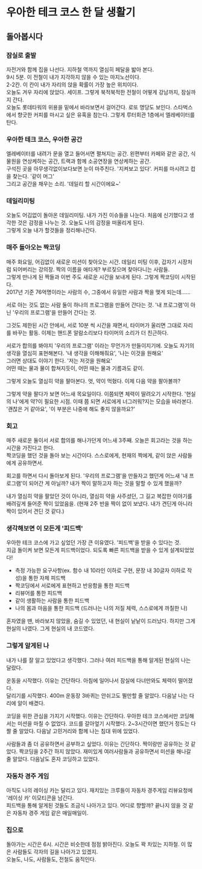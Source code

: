 # 우아한 테크 코스 한 달 생활기

## 돌아봅시다

### 잠실로 출발

자전거와 함께 집을 나선다. 지하철 역까지 열심히 페달을 밟아 본다.  
9시 5분. 이 전철이 내가 지각하지 않을 수 있는 마지노선이다.  
2-2칸. 이 칸이 내가 자리의 앉을 확률이 가장 높은 위치이다.  
오늘도 겨우 자리에 앉았다. 세이프. 그렇게 북적북적한 전철이 어떻게 강남까지, 잠실까지 간다.  
오늘도 롯데타워의 위용을 밑에서 바라보면서 걸어간다. 로또 명당도 보인다. 스타벅스에서 향긋한 커피를 마시고 싶은 유혹을 참는다. 그렇게 루터회관 1층에서 엘레베이터를 탄다.  

### 우아한 테크 코스, 우아한 공간

엘레베이터를 내려가 문을 열고 들어서면 펼쳐지는 공간. 왼편부터 카페와 같은 공간, 식물원을 연상케하는 공간, 트랙과 함께 소공연장을 연상케하는 공간.  
구석진 곳을 아무생각없이보다보면 눈이 마주친다. '지켜보고 있다'. 커피를 마시려고 컵을 찾는다. '같이 머그'  
그리고 공간을 채우는 소리. '데일리 할 시간이에요~'

### 데일리미팅

오늘도 어김없이 돌아온 데일리미팅. 내가 가진 이슈들을 나눈다. 처음에 신기했다고 생각한 것은 감정을 나누는 것. 오늘도 나의 감정을 떠올리게 된다.  
그렇게 오늘 내가 할것들을 정리해나간다.

### 매주 돌아오는 짝코딩

매주 화요일, 어김없이 새로운 미션이 찾아오는 시간. 데일리 미팅 이후, 갑자기 시장처럼 되어버리는 강의장. 짝의 이름을 애타게? 부르짖으며 찾아다니는 사람들.  
그렇게 만나게 된 짝들과 이번 주도 새로운 시간을 보내게 된다. 그렇게 짝코딩이 시작된다.  
2017년 기준 76억명이라는 사람의 수, 그중에서 유일한 사람과 짝을 맺게 되는데......  

서로 아는 것도 없는 사람 둘이 하나의 프로그램을 만들어 간다는 것. '내 프로그램'이 아닌 '우리의 프로그램'을 만들어 간다는 것.  

그것도 제한된 시간 안에서, 서로 10분 씩 시간을 재면서, 타이머가 울리면 그대로 자리를 바꾸는 활동. 이제는 핸드폰 알람소리보다 타이머의 소리가 더 친근하다.  

서로가 합의를 봐야지 '우리의 프로그램' 이라는 무언가가 만들이지기에. 오늘도 자기의 생각을 열심히 표현해본다. '내 생각을 이해해줘요', '나는 이것을 원해요'  
그러면 상대도 이야기 한다. '저는 저것을 원해요'  
어떤 때는 물과 물이 합쳐지듯이, 어떤 때는 물과 기름과도 같이.  

그렇게 오늘도 열심히 약을 팔아본다. 엇, 약이 먹혔다. 이제 다음 약을 팔아볼까?

그렇게 약을 팔다가 보면 어느새 목요일이다. 이쯤되면 체력이 딸려오기 시작한다. '현실의 나'에게 약?이 필요한 시점. 이때 쯤 되면 서로에게 너그러워?지는 모습을 바라본다. '괜찮은 거 같아요', '이 부분은 나중에 해도 좋지 않을까요?'

### 회고

매주 새로운 둘이서 서로 합의를 해나가던게 어느새 3주째. 오늘은 회고라는 것을 하는 시간을 가진다고 한다.  
짝코딩을 했던 것을 돌아 보는 시간이다. 스스로에게, 현재의 짝에게, 같이 앉은 사람들에게 공유하면서.  

회고를 하면서 다시 돌아보게 된다. '우리의 프로그램'을 만들자고 했던게 어느새 '내 프로그램'이 되어간 게 아닐까? 내가 짝이 말하고자 하는 것을 말할 수 있게 했을까?  

내가 열심히 약을 팔았던 것이 아니라, 열심히 약을 사주셨던, 그 길고 복잡한 이야기를 배려깊게 들어준 짝이 있었음을.
(현재 2주 반을 짝이 없이 보냈다. 내가 견딘게 아니라 짝이 있어서 견딘 것 같다.)

### 생각해보면 이 모든게 '피드백'

우아한 테크 코스에 가고 싶었던 가장 큰 이유였다. '피드백'을 받을 수 있다는 것.  
지금 돌이켜 보면 모든게 피드백이었다. 되도록 빠른 피드백을 받을 수 있게 설계되었었다!

- 측정 가능한 요구사항(ex. 함수 내 10라인 이하로 구현, 문장 내 30글자 이하로 작성)을 통한 자체 피드백
- 짝코딩에서 서로에게 표현하고 반응함을 통한 피드백
- 리뷰어를 통한 피드백
- 같이 생활하는 사람을 통한 피드백
- 나의 몸과 마음을 통한 피드백 (드러나는 나의 저질 체력, 스스로에게 까칠한 나)

혼자였을 땐, 바라보지 않았을, 숨길 수 있었던, 내 현실이 낱낱이 드러났다. 하지만 그게 현실의 나였다. 그게 현실의 내 코드였다.

### 그렇게 알게된 나

내가 나를 잘 알고 있었다고 생각했다. 그러나 여러 피드백을 통해 알게된 현실의 나는 달랐다.

운동을 시작했다. 이유는 간단하다. 아침에 일어나서 잠실에 다녀만와도 체력이 떨어졌다.  
달리기를 시작했다. 400m 운동장 3바퀴는 안쉬고도 뛸만할 줄 알았다. 다음날 나는 다리에 알이 배겼다.

코딩을 위한 관심을 가지기 시작했다. 이유는 간단하다. 우아한 테크 코스에서만 코딩해서는 미션을 마칠 수 없었다.
코드를 갈아엎기 시작했다. 2~3시간이면 했던거 정도는 다 짤 줄 알았다. 다음날 고민거리와 함께 나는 침대 위에 있었다.

사람들과 좀 더 공유하면서 공부하고 싶었다. 이유는 간단하다. 짝이랑만 공유하는 것 같았다.
짝코딩을 2주간 하지 않았다. 재미있게 여러사람들과 공유하면서 미션을 해나갈 줄 알았다. 다음날도 혼자 코딩하고 있었다.

### 자동차 경주 게임

아직도 나의 레이싱 카는 달리고 있다. 재치있는 크루들이 자동차 경주게임 리뷰요청에 '레이싱 카' 이모티콘을 남긴다.  
피드백을 통해 알게된 것들도 조금식 나아가고 있다. 어디로 향할꺄? 끝나지 않을 것 같은 자동차 경주 게임 같은 매일매일이.

### 집으로

돌아가는 시간은 6시. 시간은 비슷한데 점점 밝아진다. 오늘도 꽉 차있는 지하철. 이 많은 사람들도 각자의 길을 나아가고 있겠지.  
오늘도, 나도, 사람들도, 전철도 움직인다.
